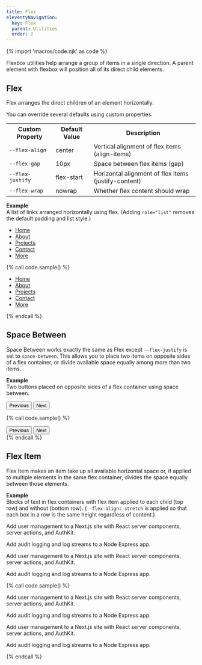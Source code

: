 ```yaml
---
title: Flex
eleventyNavigation:
  key: Flex
  parent: Utilities
  order: 2
---
```


{% import 'macros/code.njk' as code %}

Flexbox utilities help arrange a group of items in a single direction. A parent element with flexbox will position all of its direct child elements.

## Flex

Flex arranges the direct children of an element horizontally.

You can override several defaults using custom properties.

<table class="doc-table">
  <tr>
    <th>Custom Property</th>
    <th>Default Value</th>
    <th>Description</th>
  </tr>
  <tr>
    <td><code>--flex-align</code></td>
    <td>center</td>
    <td>Vertical alignment of flex items (align-items)</td>
  </tr>
  <tr>
    <td><code>--flex-gap</code></td>
    <td>10px</td>
    <td>Space between flex items (gap)</td>
  </tr>
  <tr>
    <td><code>--flex-justify</code></td>
    <td>flex-start</td>
    <td>Horizontal alignment of flex items (justify-content)</td>
  </tr>
  <tr>
    <td><code>--flex-wrap</code></td>
    <td>nowrap</td>
    <td>Whether flex content should wrap</td>
  </tr>
</table>

**Example**  
A list of links arranged horizontally using flex. (Adding `role="list"` removes the default padding and list style.)

<div class="doc-example">
  <ul class="mrk-flex" role="list">
    <li><a href="">Home</a></li>
    <li><a href="">About</a></li>
    <li><a href="">Projects</a></li>
    <li><a href="">Contact</a></li>
    <li><a href="">More</a></li>
  </ul>
</div>

{% call code.sample() %}
<ul class="mrk-flex" role="list">
  <li><a href="">Home</a></li>
  <li><a href="">About</a></li>
  <li><a href="">Projects</a></li>
  <li><a href="">Contact</a></li>
  <li><a href="">More</a></li>
</ul>
{% endcall %}

## Space Between

Space Between works exactly the same as Flex except `--flex-justify` is set to `space-between`. This allows you to place two items on opposite sides of a flex container, or divide available space equally among more than two items.

**Example**  
Two buttons placed on opposite sides of a flex container using space between.

<div class="doc-example">
  <div class="mrk-space-between">
    <button class="mrk-button-primary">Previous</button>
    <button class="mrk-button-primary">Next</button>
  </div>
</div>

{% call code.sample() %}
<div class="mrk-space-between">
  <button class="mrk-button-primary">Previous</button>
  <button class="mrk-button-primary">Next</button>
</div>
{% endcall %}

## Flex Item

Flex Item makes an item take up all available horizontal space or, if applied to multiple elements in the same flex container, divides the space equally between those elements.

**Example**  
Blocks of text in flex containers with flex item applied to each child (top row) and without (bottom row). (`--flex-align: stretch` is applied so that each box in a row is the same height regardless of content.)

<div class="doc-example mrk-flow">
  <div class="mrk-flex" style="--flex-align: stretch">
    <div class="mrk-surface mrk-inset-square mrk-flex-item">
      <p>Add user management to a Next.js site with React server components, server actions, and AuthKit.</p>
    </div>
    <div class="mrk-surface mrk-inset-square mrk-flex-item">
      <p>Add audit logging and log streams to a Node Express app.</p>
    </div>
  </div>
  <div class="mrk-flex" style="--flex-align: stretch">
    <div class="mrk-surface mrk-inset-square">
      <p>Add user management to a Next.js site with React server components, server actions, and AuthKit.</p>
    </div>
    <div class="mrk-surface mrk-inset-square">
      <p>Add audit logging and log streams to a Node Express app.</p>
    </div>
  </div>
</div>

{% call code.sample() %}
<div class="mrk-flex" style="--flex-align: stretch">
  <div class="mrk-surface mrk-inset-square mrk-flex-item">
    <p>Add user management to a Next.js site with React server components, server actions, and AuthKit.</p>
  </div>
  <div class="mrk-surface mrk-inset-square mrk-flex-item">
    <p>Add audit logging and log streams to a Node Express app.</p>
  </div>
</div>
<div class="mrk-flex" style="--flex-align: stretch">
  <div class="mrk-surface mrk-inset-square">
    <p>Add user management to a Next.js site with React server components, server actions, and AuthKit.</p>
  </div>
  <div class="mrk-surface mrk-inset-square">
    <p>Add audit logging and log streams to a Node Express app.</p>
  </div>
</div>
{% endcall %}


